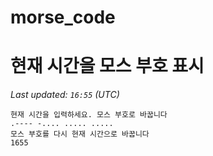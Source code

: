 # morse_code
# 현재 시간을 모스 부호 표시
<!-- MORSE_TIME_START -->
<!-- MORSE_TIME_START -->
_Last updated: `16:55` (UTC)_

```
현재 시간을 입력하세요. 모스 부호로 바꿉니다
.---- -.... ..... .....
모스 부호를 다시 현재 시간으로 바꿉니다
1655
```
<!-- MORSE_TIME_END -->
<!-- MORSE_TIME_START -->
<!-- MORSE_TIME_START -->
<!-- MORSE_TIME_START -->
<!-- MORSE_TIME_START -->
<!-- MORSE_TIME_START -->
<!-- MORSE_TIME_START -->
<!-- MORSE_TIME_START -->
<!-- MORSE_TIME_START -->
<!-- MORSE_TIME_START -->
<!-- MORSE_TIME_START -->
<!-- MORSE_TIME_START -->
<!-- MORSE_TIME_START -->
<!-- MORSE_TIME_START -->
